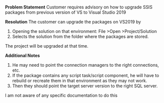 **Problem Statement**
Customer requires advisory on how to upgrade SSIS packages from previous version of VS to Visual Studio 2019

**Resolution**
The customer can upgrade the packages on VS2019 by 
1) Opening the solution on that environment: File >Open >Project/Solution
2) Selects the solution from the folder where the packages are stored. 

The project will be upgraded at that time. 

**Additional Notes**
1. He may need to point the connection managers to the right connections, etc. 
2. If the package contains any script task/script component, he will have to rebuild or recreate them in that environment as they may not work. 
3. Then they should point the target server version to the right SQL server.
 
I am not aware of any specific documentation to do this